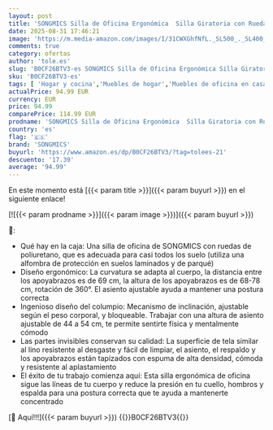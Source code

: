 ```yaml
---
layout: post
title: 'SONGMICS Silla de Oficina Ergonómica  Silla Giratoria con Ruedas  Silla de Escritorio  Altura Ajustable  Silla de Estudio  Gris Paloma OBG022G01'
date: 2025-08-31 17:46:21
image: 'https://m.media-amazon.com/images/I/31CWXGhfNfL._SL500_._SL400_.jpg'
comments: true
category: ofertas
author: 'tole.es'
slug: 'B0CF26BTV3-es SONGMICS Silla de Oficina Ergonómica Silla Giratoria con...'
sku: 'B0CF26BTV3-es'
tags: [ 'Hogar y cocina','Muebles de hogar','Muebles de oficina en casa','Sillas de escritorio de oficina','Sillas y sofás de oficina','de','oficina','silla','songmics','🇪🇸', ]
actualPrice: 94.99 EUR
currency: EUR
price: 94.99
comparePrice: 114.99 EUR
prodname: 'SONGMICS Silla de Oficina Ergonómica  Silla Giratoria con Ruedas  Silla de Escritorio  Altura Ajustable  Silla de Estudio  Gris Paloma OBG022G01'
country: 'es'
flag: '🇪🇸'
brand: 'SONGMICS'
buyurl: 'https://www.amazon.es/dp/B0CF26BTV3/?tag=tolees-21'
descuento: '17.39'
average: '94.99'
---
```


En este momento está [{{< param title >}}]({{< param buyurl >}}) en el siguiente enlace!

[![{{< param prodname >}}]({{< param image >}})]({{< param buyurl >}})

🔎:

- Qué hay en la caja: Una silla de oficina de SONGMICS con ruedas de poliuretano, que es adecuada para casi todos los suelo (utiliza una alfombra de protección en suelos laminados y de parqué)
- Diseño ergonómico: La curvatura se adapta al cuerpo, la distancia entre los apoyabrazos es de 69 cm, la altura de los apoyabrazos es de 68-78 cm, rotación de 360°. El asiento ajustable ayuda a mantener una postura correcta
- Ingenioso diseño del columpio: Mecanismo de inclinación, ajustable según el peso corporal, y bloqueable. Trabajar con una altura de asiento ajustable de 44 a 54 cm, te permite sentirte física y mentalmente cómodo
- Las partes invisibles conservan su calidad: La superficie de tela similar al lino resistente al desgaste y fácil de limpiar, el asiento, el respaldo y los apoyabrazos están tapizados con espuma de alta densidad, cómoda y resistente al aplastamiento
- El éxito de tu trabajo comienza aquí: Esta silla ergonómica de oficina sigue las líneas de tu cuerpo y reduce la presión en tu cuello, hombros y espalda para una postura correcta que te ayuda a mantenerte concentrado

[🛒 Aquí!!!]({{< param buyurl >}})
{{<world>}}B0CF26BTV3{{</world>}}
